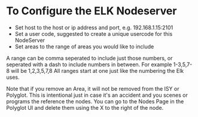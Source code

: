 
# To Configure the ELK Nodeserver

- Set host to the host or ip address and port, e.g. 192.168.1.15:2101
- Set a user code, suggested to create a unique usercode for this NodeServer
- Set areas to the range of areas you would like to include

A range can be comma seperated to include just those numbers, or seperated with a dash to include numbers in between.  For example 1-3,5,7-8 will be 1,2,3,5,7,8
All ranges start at one just like the numbering the Elk uses.

Note that if you remove an Area, it will not be removed from the ISY or Polyglot.  This is intentional just in case it's an accident and you scenes or programs the reference the nodes.  You can go to the Nodes Page in the Polyglot UI and delete them using the X to the right of the node.
